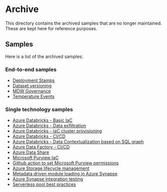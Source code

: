 # Archive

This directory contains the archived samples that are no longer maintained. These are kept here for reference purposes.

## Samples

Here is a list of the archived samples:

### End-to-end samples

- [Deployment Stamps](./../archive/e2e_samples/deployment_stamps/README.md)
- [Dataset versioning](./../archive/e2e_samples/dataset_versioning/README.md)
- [MDW Governance](./../archive/e2e_samples/mdw_governance/README.md)
- [Temperature Events](./../archive/e2e_samples/temperature_events/README.md)

### Single technology samples

- [Azure Databricks - Basic IaC](./../archive/single_tech_samples/databricks_basic_azure_databricks_environment/README.md)
- [Azure Databricks - Data exfiltration](./../archive/single_tech_samples/databricks_enterprise_azure_databricks_environment/README.md)
- [Azure Databricks - IaC cluster provisioning](./../archive/single_tech_samples/databricks_cluster_provisioning_and_data_access/README.md)
- [Azure Databricks - CI/CD](./../archive/single_tech_samples/databricks_ci_cd/README.md)
- [Azure Databricks - Data Contextualization based on SQL graph](./../archive/single_tech_samples/databricks_data_contextualization_sql_graph/README.md)
- [Azure Data Factory - CI/CD](./../archive/single_tech_samples/adf_cicd/README.md)
- [Azure Data Share](./../archive/single_tech_samples/datashare_automated_data_sharing/README.md)
- [Microsoft Purview IaC](./../archive/single_tech_samples/purview_iac/README.md)
- [Github action to set Microsoft Purview permissions](./../archive/single_tech_samples/purview_managing_data_plane_permissions/README.md)
- [Azure Storage lifecycle management](./../archive/single_tech_samples/storage_lifecycle_management/README.md)
- [Metadata driven module loading in Azure Synapse](./../archive/single_tech_samples/synapse_loading_dynamic_modules/README.md)
- [Azure Synapse integration testing](./../archive/single_tech_samples/synapse_integration_testing/README.md)
- [Serverless pool best practices](./../archive/single_tech_samples/synapse_serverless/README.md)
